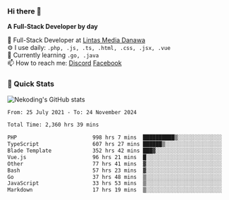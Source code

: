 ### Hi there 👋

**A Full-Stack Developer by day**

🔭 Full-Stack Developer at [Lintas Media Danawa](https://www.lintasmediadanawa.com/)  
⚙️ I use daily: `.php, .js, .ts, .html, .css, .jsx, .vue`  
🌱 Currently learning `.go, .java`  
📫 How to reach me: [Discord](https://discordapp.com/users/984448732999327766)  [Facebook](https://fb.me/tyvandi)  

### 🚀 Quick Stats  

![Nekoding's GitHub stats](https://github-readme-stats.vercel.app/api?username=nekoding&show_icons=true)

<!--START_SECTION:waka-->

```txt
From: 25 July 2021 - To: 24 November 2024

Total Time: 2,360 hrs 39 mins

PHP                        998 hrs 7 mins  ██████████▒░░░░░░░░░░░░░░   40.93 %
TypeScript                 607 hrs 27 mins ██████▒░░░░░░░░░░░░░░░░░░   24.91 %
Blade Template             352 hrs 42 mins ███▓░░░░░░░░░░░░░░░░░░░░░   14.47 %
Vue.js                     96 hrs 21 mins  █░░░░░░░░░░░░░░░░░░░░░░░░   03.95 %
Other                      77 hrs 41 mins  ▓░░░░░░░░░░░░░░░░░░░░░░░░   03.19 %
Bash                       57 hrs 23 mins  ▓░░░░░░░░░░░░░░░░░░░░░░░░   02.35 %
Go                         37 hrs 48 mins  ▒░░░░░░░░░░░░░░░░░░░░░░░░   01.55 %
JavaScript                 33 hrs 53 mins  ▒░░░░░░░░░░░░░░░░░░░░░░░░   01.39 %
Markdown                   17 hrs 19 mins  ▒░░░░░░░░░░░░░░░░░░░░░░░░   00.71 %
```

<!--END_SECTION:waka-->

<!--
**nekoding/nekoding** is a ✨ _special_ ✨ repository because its `README.md` (this file) appears on your GitHub profile.

Here are some ideas to get you started:

- 🔭 I’m currently working on ...
- 🌱 I’m currently learning ...
- 👯 I’m looking to collaborate on ...
- 🤔 I’m looking for help with ...
- 💬 Ask me about ...
- 📫 How to reach me: ...
- 😄 Pronouns: ...
- ⚡ Fun fact: ...
-->
